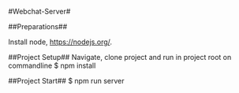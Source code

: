 #Webchat-Server#

##Preparations##

Install node, https://nodejs.org/.

##Project Setup##
Navigate, clone project and run in project root on commandline
$ npm install

##Project Start##
$ npm run server